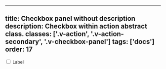 <!--
 *              © 2025 Visa
 *
 * Licensed under the Apache License, Version 2.0 (the "License");
 * you may not use this file except in compliance with the License.
 * You may obtain a copy of the License at
 *
 *         http://www.apache.org/licenses/LICENSE-2.0
 *
 * Unless required by applicable law or agreed to in writing, software
 * distributed under the License is distributed on an "AS IS" BASIS,
 * WITHOUT WARRANTIES OR CONDITIONS OF ANY KIND, either express or implied.
 * See the License for the specific language governing permissions and
 * limitations under the License.
 *
 -->
---
title: Checkbox panel without description
description: Checkbox within action abstract class.
classes: ['.v-action', '.v-action-secondary', '.v-checkbox-panel']
tags: ['docs']
order: 17
---

<div class="v-action v-action-secondary v-flex-col v-checkbox-panel v-align-items-start">
  <div class="v-flex v-align-items-center v-gap-2" style="inline-size: 100%">
    <input class="v-checkbox v-flex-shrink-0" id="checkbox-panel-1" type="checkbox"/>
    <label class="v-label v-typography-label-large" for="checkbox-panel-1">
      Label
    </label>
  </div>
</div>
